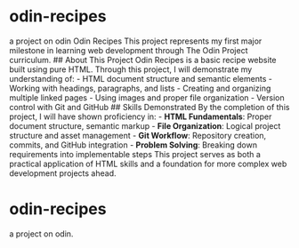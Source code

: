 # odin-recipes
a project  on odin
Odin Recipes This project represents my first major milestone in learning web development through The Odin Project curriculum. ## About This Project Odin Recipes is a basic recipe website built using pure HTML. Through this project, I will demonstrate my understanding of: - HTML document structure and semantic elements - Working with headings, paragraphs, and lists - Creating and organizing multiple linked pages - Using images and proper file organization - Version control with Git and GitHub ## Skills Demonstrated By the completion of this project, I will have shown proficiency in: - **HTML Fundamentals**: Proper document structure, semantic markup - **File Organization**: Logical project structure and asset management - **Git Workflow**: Repository creation, commits, and GitHub integration - **Problem Solving**: Breaking down requirements into implementable steps This project serves as both a practical application of HTML skills and a foundation for more complex web development projects ahead.

# odin-recipes
a project on odin.
